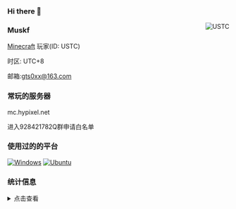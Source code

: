 ### Hi there 👋
<!--suppress HtmlDeprecatedAttribute -->
<img align="right" src="https://mc-heads.net/head/USTC" alt="USTC">

### Muskf

[Minecraft](https://www.minecraft.net/) 玩家(ID: USTC)

时区: UTC+8

邮箱:gts0xx@163.com


### 常玩的服务器
mc.hypixel.net


进入928421782Q群申请白名单

### 使用过的的平台

[![Windows](https://img.shields.io/badge/-Windows-black?logo=Windows&logoColor=fff)](https://www.microsoft.com/zh-cn/windows)
[![Ubuntu](https://img.shields.io/badge/-Ubuntu-black?logo=Ubuntu&logoColor=fff)](https://ubuntu.com/)

### 统计信息

<details>
  <summary>点击查看</summary>

![4o4E's GitHub stats](https://github-readme-stats.vercel.app/api?username=muskf&show_icons=true&count_private=true&theme=tokyonight)


[![GitHub Streak](https://github-readme-streak-stats.herokuapp.com/?user=muskf&theme=radical&date_format=%5BY.%5Dn.j&locale=zh)](https://git.io/streak-stats)


</details>
